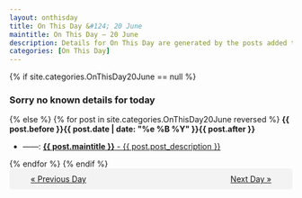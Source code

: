 ```yaml
---
layout: onthisday
title: On This Day &#124; 20 June
maintitle: On This Day — 20 June
description: Details for On This Day are generated by the posts added to the website so the content is subject to changes/updates over time.
categories: [On This Day]
---
```


{% if site.categories.OnThisDay20June == null %}
<h3>Sorry no known details for today</h3>
{% else %}
{% for post in site.categories.OnThisDay20June reversed %}
<strong>{{ post.before }}{{ post.date | date: "%e %B %Y" }}{{ post.after }}</strong>
<ul>
<li> ——: <a class="{{ post.class }}" href="{{ post.url }}"><strong>{{ post.maintitle }}</strong> - {{ post.post_description }}</a></li>
</ul>
{% endfor %}
{% endif %}

<div style="background-color: #f3f3f3; padding: 10px; border-radius: 5px; text-align: center; display: flex; justify-content: space-evenly;">
<a href="/onthisday/06/06-19">« Previous Day</a>
<span style="visibility:hidden;">[ Visit Leap Year February 29 ]</span>
<a href="/onthisday/06/06-21">Next Day »</a>
</div>
